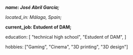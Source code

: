 _**name: José Abril García;**_

_located_in: Málaga, Spain;_

**current_job: Estudent of DAM;**

education:
  [
    "technical high school",
    "Estudent of DAM",
  ]
  
hobbies: ["Gaming", "Cinema", "3D printing", "3D design"]
